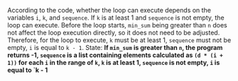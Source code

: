 According to the code, whether the loop can execute depends on the variables `i`, `k`, and `sequence`. If `k` is at least 1 and `sequence` is not empty, the loop can execute. Before the loop starts, `min_sum` being greater than `n` does not affect the loop execution directly, so it does not need to be adjusted. Therefore, for the loop to execute, `k` must be at least 1, `sequence` must not be empty, `i` is equal to `k - 1`.
State: **If `min_sum` is greater than `n`, the program returns -1, `sequence` is a list containing elements calculated as `(d * (i + 1))` for each `i` in the range of `k`, `k` is at least 1, `sequence` is not empty, `i` is equal to `k - 1**
